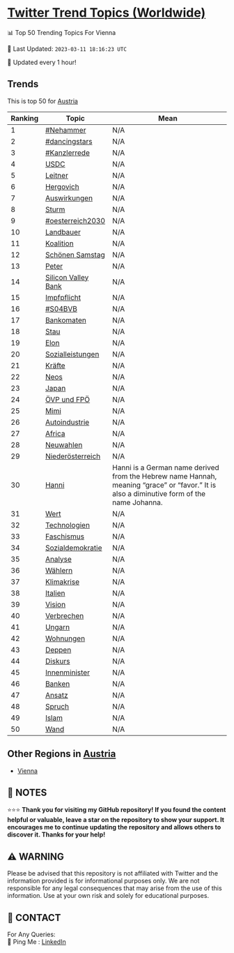 [Twitter Trend Topics (Worldwide)](https://github.com/ErcinDedeoglu/Twitter-Trend-Topics)
==========


📊 Top 50 Trending Topics For Vienna

📆 Last Updated: `2023-03-11 18:16:23 UTC`

🔧 Updated every 1 hour!


## Trends

This is top 50 for [Austria](</Austria>)

| Ranking | Topic | Mean |
| ------- | ------------ | ------------ |
| 1 | [#Nehammer](http://twitter.com/search?q=%23Nehammer) | N/A |
| 2 | [#dancingstars](http://twitter.com/search?q=%23dancingstars) | N/A |
| 3 | [#Kanzlerrede](http://twitter.com/search?q=%23Kanzlerrede) | N/A |
| 4 | [USDC](http://twitter.com/search?q=USDC) | N/A |
| 5 | [Leitner](http://twitter.com/search?q=Leitner) | N/A |
| 6 | [Hergovich](http://twitter.com/search?q=Hergovich) | N/A |
| 7 | [Auswirkungen](http://twitter.com/search?q=Auswirkungen) | N/A |
| 8 | [Sturm](http://twitter.com/search?q=Sturm) | N/A |
| 9 | [#oesterreich2030](http://twitter.com/search?q=%23oesterreich2030) | N/A |
| 10 | [Landbauer](http://twitter.com/search?q=Landbauer) | N/A |
| 11 | [Koalition](http://twitter.com/search?q=Koalition) | N/A |
| 12 | [Schönen Samstag](http://twitter.com/search?q=Sch%c3%b6nen+Samstag) | N/A |
| 13 | [Peter](http://twitter.com/search?q=Peter) | N/A |
| 14 | [Silicon Valley Bank](http://twitter.com/search?q=Silicon+Valley+Bank) | N/A |
| 15 | [Impfpflicht](http://twitter.com/search?q=Impfpflicht) | N/A |
| 16 | [#S04BVB](http://twitter.com/search?q=%23S04BVB) | N/A |
| 17 | [Bankomaten](http://twitter.com/search?q=Bankomaten) | N/A |
| 18 | [Stau](http://twitter.com/search?q=Stau) | N/A |
| 19 | [Elon](http://twitter.com/search?q=Elon) | N/A |
| 20 | [Sozialleistungen](http://twitter.com/search?q=Sozialleistungen) | N/A |
| 21 | [Kräfte](http://twitter.com/search?q=Kr%c3%a4fte) | N/A |
| 22 | [Neos](http://twitter.com/search?q=Neos) | N/A |
| 23 | [Japan](http://twitter.com/search?q=Japan) | N/A |
| 24 | [ÖVP und FPÖ](http://twitter.com/search?q=%c3%96VP+und+FP%c3%96) | N/A |
| 25 | [Mimi](http://twitter.com/search?q=Mimi) | N/A |
| 26 | [Autoindustrie](http://twitter.com/search?q=Autoindustrie) | N/A |
| 27 | [Africa](http://twitter.com/search?q=Africa) | N/A |
| 28 | [Neuwahlen](http://twitter.com/search?q=Neuwahlen) | N/A |
| 29 | [Niederösterreich](http://twitter.com/search?q=Nieder%c3%b6sterreich) | N/A |
| 30 | [Hanni](http://twitter.com/search?q=Hanni) | Hanni is a German name derived from the Hebrew name Hannah, meaning “grace” or “favor.” It is also a diminutive form of the name Johanna. |
| 31 | [Wert](http://twitter.com/search?q=Wert) | N/A |
| 32 | [Technologien](http://twitter.com/search?q=Technologien) | N/A |
| 33 | [Faschismus](http://twitter.com/search?q=Faschismus) | N/A |
| 34 | [Sozialdemokratie](http://twitter.com/search?q=Sozialdemokratie) | N/A |
| 35 | [Analyse](http://twitter.com/search?q=Analyse) | N/A |
| 36 | [Wählern](http://twitter.com/search?q=W%c3%a4hlern) | N/A |
| 37 | [Klimakrise](http://twitter.com/search?q=Klimakrise) | N/A |
| 38 | [Italien](http://twitter.com/search?q=Italien) | N/A |
| 39 | [Vision](http://twitter.com/search?q=Vision) | N/A |
| 40 | [Verbrechen](http://twitter.com/search?q=Verbrechen) | N/A |
| 41 | [Ungarn](http://twitter.com/search?q=Ungarn) | N/A |
| 42 | [Wohnungen](http://twitter.com/search?q=Wohnungen) | N/A |
| 43 | [Deppen](http://twitter.com/search?q=Deppen) | N/A |
| 44 | [Diskurs](http://twitter.com/search?q=Diskurs) | N/A |
| 45 | [Innenminister](http://twitter.com/search?q=Innenminister) | N/A |
| 46 | [Banken](http://twitter.com/search?q=Banken) | N/A |
| 47 | [Ansatz](http://twitter.com/search?q=Ansatz) | N/A |
| 48 | [Spruch](http://twitter.com/search?q=Spruch) | N/A |
| 49 | [Islam](http://twitter.com/search?q=Islam) | N/A |
| 50 | [Wand](http://twitter.com/search?q=Wand) | N/A |



## Other Regions in [Austria](</Austria>)

* [Vienna](</Austria/Vienna.md>)



## 📝 NOTES

⭐⭐⭐ **Thank you for visiting my GitHub repository! If you found the content helpful or valuable, leave a star on the repository to show your support. It encourages me to continue updating the repository and allows others to discover it. Thanks for your help!**


## ⚠️ WARNING

Please be advised that this repository is not affiliated with Twitter and the information provided is for informational purposes only. We are not responsible for any legal consequences that may arise from the use of this information. Use at your own risk and solely for educational purposes.


## 📨 CONTACT

 For Any Queries:  
            🏓 Ping Me : [LinkedIn](https://www.linkedin.com/in/ercindedeoglu/)
